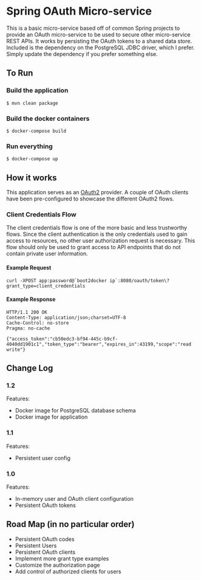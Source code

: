 # Spring OAuth Micro-service

This is a basic micro-service based off of common Spring projects to provide an OAuth micro-service to be used to 
secure other micro-service REST APIs.  It works by persisting the OAuth tokens to a shared data store.  Included is 
the dependency on the PostgreSQL JDBC driver, which I prefer.  Simply update the dependency if you prefer something 
else.

## To Run
### Build the application
`$ mvn clean package` 

### Build the docker containers
`$ docker-compose build`

### Run everything
`$ docker-compose up`

## How it works
This application serves as an [OAuth2](http://tools.ietf.org/html/rfc6749) provider. A couple of OAuth clients have 
been pre-configured to showcase the different OAuth2 flows. 

### Client Credentials Flow

The client credentials flow is one of the more basic and less trustworthy flows.  Since the client authentication is 
the only credentials used to gain access to resources, no other user authorization request is necessary.  This flow 
should only be used to grant access to API endpoints that do not contain private user information.

#### Example Request 

    curl -XPOST app:password@`boot2docker ip`:8080/oauth/token\?grant_type=client_credentials


#### Example Response

    HTTP/1.1 200 OK
    Content-Type: application/json;charset=UTF-8
    Cache-Control: no-store
    Pragma: no-cache

    {"access_token":"cb50edc3-bf94-445c-b9cf-4040dd1901c1","token_type":"bearer","expires_in":43199,"scope":"read 
    write"}

## Change Log
### 1.2
Features:
- Docker image for PostgreSQL database schema
- Docker image for application

### 1.1
Features:
- Persistent user config

### 1.0
Features:
- In-memory user and OAuth client configuration
- Persistent OAuth tokens

## Road Map (in no particular order)
- Persistent OAuth codes
- Persistent Users
- Persistent OAuth clients
- Implement more grant type examples
- Customize the authorization page
- Add control of authorized clients for users